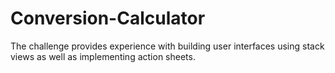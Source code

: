 # Conversion-Calculator
The challenge provides experience with building user interfaces using stack views as well as implementing action sheets.
